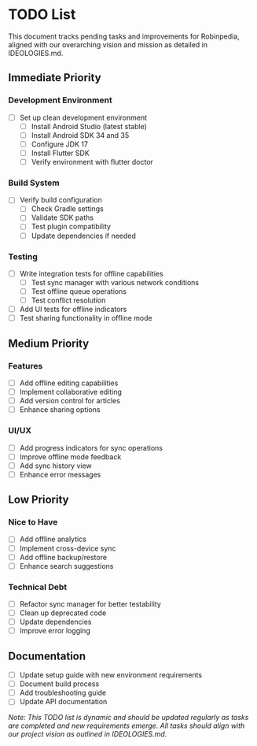 # TODO List

This document tracks pending tasks and improvements for Robinpedia, aligned with our overarching vision and mission as detailed in IDEOLOGIES.md.

## Immediate Priority

### Development Environment
- [ ] Set up clean development environment
  - [ ] Install Android Studio (latest stable)
  - [ ] Install Android SDK 34 and 35
  - [ ] Configure JDK 17
  - [ ] Install Flutter SDK
  - [ ] Verify environment with flutter doctor

### Build System
- [ ] Verify build configuration
  - [ ] Check Gradle settings
  - [ ] Validate SDK paths
  - [ ] Test plugin compatibility
  - [ ] Update dependencies if needed

### Testing
- [ ] Write integration tests for offline capabilities
  - [ ] Test sync manager with various network conditions
  - [ ] Test offline queue operations
  - [ ] Test conflict resolution
- [ ] Add UI tests for offline indicators
- [ ] Test sharing functionality in offline mode

## Medium Priority

### Features
- [ ] Add offline editing capabilities
- [ ] Implement collaborative editing
- [ ] Add version control for articles
- [ ] Enhance sharing options

### UI/UX
- [ ] Add progress indicators for sync operations
- [ ] Improve offline mode feedback
- [ ] Add sync history view
- [ ] Enhance error messages

## Low Priority

### Nice to Have
- [ ] Add offline analytics
- [ ] Implement cross-device sync
- [ ] Add offline backup/restore
- [ ] Enhance search suggestions

### Technical Debt
- [ ] Refactor sync manager for better testability
- [ ] Clean up deprecated code
- [ ] Update dependencies
- [ ] Improve error logging

## Documentation
- [ ] Update setup guide with new environment requirements
- [ ] Document build process
- [ ] Add troubleshooting guide
- [ ] Update API documentation

*Note: This TODO list is dynamic and should be updated regularly as tasks are completed and new requirements emerge. All tasks should align with our project vision as outlined in IDEOLOGIES.md.*
